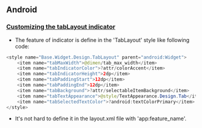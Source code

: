## Android
### [Customizing the tabLayout indicator](http://stackoverflow.com/questions/30904138/how-to-change-the-new-tablayout-indicator-color-and-height)
- The feature of indicator is define in the 'TabLayout' style like following code:

```Java
<style name="Base.Widget.Design.TabLayout" parent="android:Widget">
    <item name="tabMaxWidth">@dimen/tab_max_width</item>
    <item name="tabIndicatorColor">?attr/colorAccent</item>
    <item name="tabIndicatorHeight">2dp</item>
    <item name="tabPaddingStart">12dp</item>
    <item name="tabPaddingEnd">12dp</item>
    <item name="tabBackground">?attr/selectableItemBackground</item>
    <item name="tabTextAppearance">@style/TextAppearance.Design.Tab</item>
    <item name="tabSelectedTextColor">?android:textColorPrimary</item>
</style>
```

- It's not hard to define it in the layout.xml file with 'app:feature_name'.
